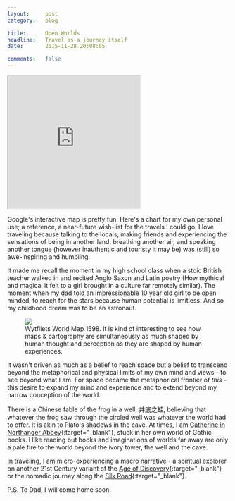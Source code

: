 ```yaml
---
layout:     post
category:   blog

title:      Open Worlds
headline:   Travel as a journey itself
date:       2015-11-28 20:08:05

comments:   false
---
```

<iframe src="https://www.google.com/maps/d/u/0/embed?mid=zrOgrirYyLck.kIjMtw89NWYs" height="300" class="imgright"></iframe>

Google's interactive map is pretty fun. Here's a chart for my own personal use; a reference, a near-future wish-list for the travels I could go. I love traveling because talking to the locals, making friends and experiencing the sensations of being in another land, breathing another air, and speaking another tongue (however inauthentic and touristy it may be) was (still) so awe-inspiring and humbling.

It made me recall the moment in my high school class when a stoic British teacher walked in and recited Anglo Saxon and Latin poetry (How mythical and magical it felt to a girl brought in a culture far remotely similar). The moment when my dad told an impressionable 10 year old girl to be open minded, to reach for the stars because human potential is limitless. And so my childhood dream was to be an astronaut.

<figure>
<img src="http://emergingamerica.org/media/source-image-wytfliets-world-1598.jpg" class="imgleftx2">
<figcaption>Wytfliets World Map 1598. It is kind of interesting to see how maps & cartography are simultaneously as much shaped by human thought and perception as they are shaped by human experiences.</figcaption>
</figure>

It wasn't driven as much as a belief to reach space but a belief to transcend beyond the metaphorical and physical limits of my own mind and views - to see beyond what I am. For space became the metaphorical frontier of *this* - this desire to expand my mind and experience and to extend beyond my narrow conception of the world.

There is a Chinese fable of the frog in a well, 井底之蛙, believing that whatever the frog saw through the circled well was whatever the world had to offer. It is akin to Plato's shadows in the cave. At times, I am [Catherine in Northanger Abbey](https://www.teachingenglish.org.uk/article/northanger-abbey){:target="_blank"}, stuck in her own world of Gothic books. I like reading but books and imaginations of worlds far away are only a pale fire to the world  beyond the ivory tower, the well and the cave.

In traveling, I am micro-experiencing a macro narrative - a spiritual explorer on another 21st Century variant of the [Age of Discovery](https://en.wikipedia.org/wiki/Age_of_Discovery){:target="_blank"} or the nomadic journey along the [Silk Road](https://en.wikipedia.org/wiki/Silk_Road){:target="_blank"}.


P.S. To Dad, I will come home soon.
